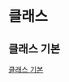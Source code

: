 # 클래스

## 클래스 기본

[클래스 기본](https://github.com/jeonghyeonkwon/js-study/blob/main/week2/jeonghyeon/jeonghyeon-class.js)
